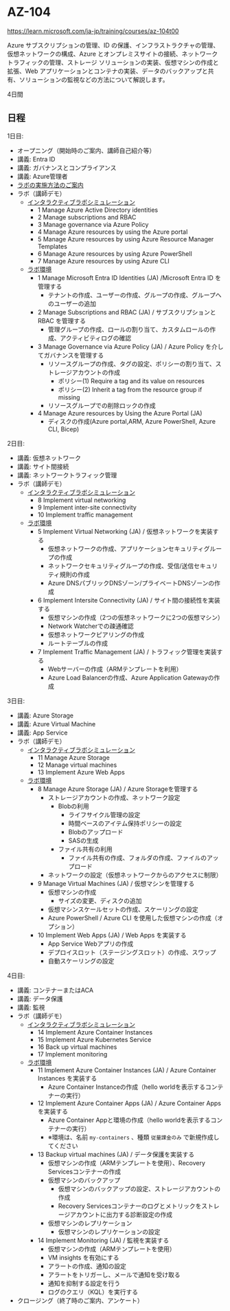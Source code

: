 # AZ-104

https://learn.microsoft.com/ja-jp/training/courses/az-104t00

Azure サブスクリプションの管理、ID の保護、インフラストラクチャの管理、仮想ネットワークの構成、Azure とオンプレミスサイトの接続、ネットワーク トラフィックの管理、ストレージ ソリューションの実装、仮想マシンの作成と拡張、Web アプリケーションとコンテナの実装、データのバックアップと共有、ソリューションの監視などの方法について解説します。

4日間

## 日程

1日目:
- オープニング（開始時のご案内、講師自己紹介等）
- 講義: Entra ID
- 講義: ガバナンスとコンプライアンス
- 講義: Azure管理者
- [ラボの実施方法のご案内](../AZ-104-2023/lab.md)
- ラボ（講師デモ）
  - [インタラクティブラボシミュレーション](https://mslabs.cloudguides.com/guides/AZ-104%20Exam%20Guide%20-%20Microsoft%20Azure%20Administrator)
    - 1 Manage Azure Active Directory identities
    - 2 Manage subscriptions and RBAC
    - 3 Manage governance via Azure Policy
    - 4 Manage Azure resources by using the Azure portal
    - 5 Manage Azure resources by using Azure Resource Manager Templates
    - 6 Manage Azure resources by using Azure PowerShell
    - 7 Manage Azure resources by using Azure CLI
  - [ラボ環境](https://esi.learnondemand.net/)
    - 1 Manage Microsoft Entra ID Identities (JA) /Microsoft Entra ID を管理する
      - テナントの作成、ユーザーの作成、グループの作成、グループへのユーザーの追加
    - 2 Manage Subscriptions and RBAC (JA) / サブスクリプションと RBAC を管理する
      - 管理グループの作成、ロールの割り当て、カスタムロールの作成、アクティビティログの確認
    - 3 Manage Governance via Azure Policy (JA) / Azure Policy を介してガバナンスを管理する
      - リソースグループの作成、タグの設定、ポリシーの割り当て、ストレージアカウントの作成
        - ポリシー(1) Require a tag and its value on resources
        - ポリシー(2) Inherit a tag from the resource group if missing
      - リソースグループでの削除ロックの作成
    - 4 Manage Azure resources by Using the Azure Portal (JA)
      - ディスクの作成(Azure portal,ARM, Azure PowerShell, Azure CLI, Bicep)

2日目:
- 講義: 仮想ネットワーク
- 講義: サイト間接続
- 講義: ネットワークトラフィック管理
- ラボ（講師デモ）
  - [インタラクティブラボシミュレーション](https://mslabs.cloudguides.com/guides/AZ-104%20Exam%20Guide%20-%20Microsoft%20Azure%20Administrator)
    - 8 Implement virtual networking
    - 9 Implement inter-site connectivity
    - 10 Implement traffic management
  - [ラボ環境](https://esi.learnondemand.net/)
    - 5 Implement Virtual Networking (JA) / 仮想ネットワークを実装する
      - 仮想ネットワークの作成、アプリケーションセキュリティグループの作成
      - ネットワークセキュリティグループの作成、受信/送信セキュリティ規則の作成
      - Azure DNSパブリックDNSゾーン/プライベートDNSゾーンの作成
    - 6 Implement Intersite Connectivity (JA) / サイト間の接続性を実装する
      - 仮想マシンの作成（2つの仮想ネットワークに2つの仮想マシン）
      - Network Watcherでの疎通確認
      - 仮想ネットワークピアリングの作成
      - ルートテーブルの作成
    - 7 Implement Traffic Management (JA) / トラフィック管理を実装する
      - Webサーバーの作成（ARMテンプレートを利用）
      - Azure Load Balancerの作成、Azure Application Gatewayの作成

3日目:
- 講義: Azure Storage
- 講義: Azure Virtual Machine
- 講義: App Service
- ラボ（講師デモ）
  - [インタラクティブラボシミュレーション](https://mslabs.cloudguides.com/guides/AZ-104%20Exam%20Guide%20-%20Microsoft%20Azure%20Administrator)
    - 11 Manage Azure Storage
    - 12 Manage virtual machines
    - 13 Implement Azure Web Apps
  - [ラボ環境](https://esi.learnondemand.net/)
    - 8 Manage Azure Storage (JA) / Azure Storageを管理する
      - ストレージアカウントの作成、ネットワーク設定
        - Blobの利用
          - ライフサイクル管理の設定
          - 時間ベースのアイテム保持ポリシーの設定
          - Blobのアップロード
          - SASの生成
        - ファイル共有の利用
          - ファイル共有の作成、フォルダの作成、ファイルのアップロード
      - ネットワークの設定（仮想ネットワークからのアクセスに制限）
    - 9 Manage Virtual Machines (JA) / 仮想マシンを管理する
      - 仮想マシンの作成
        - サイズの変更、ディスクの追加
      - 仮想マシンスケールセットの作成、スケーリングの設定
      - Azure PowerShell / Azure CLI を使用した仮想マシンの作成（オプション）
    - 10 Implement Web Apps (JA) / Web Apps を実装する
      - App Service Webアプリの作成
      - デプロイスロット（ステージングスロット）の作成、スワップ
      - 自動スケーリングの設定

4日目:
- 講義: コンテナーまたはACA
- 講義: データ保護
- 講義: 監視
- ラボ（講師デモ）
  - [インタラクティブラボシミュレーション](https://mslabs.cloudguides.com/guides/AZ-104%20Exam%20Guide%20-%20Microsoft%20Azure%20Administrator)
    - 14 Implement Azure Container Instances
    - 15 Implement Azure Kubernetes Service
    - 16 Back up virtual machines
    - 17 Implement monitoring
  - [ラボ環境](https://esi.learnondemand.net/)
    - 11 Implement Azure Container Instances (JA) / Azure Container Instances を実装する
      - Azure Container Instanceの作成（hello worldを表示するコンテナーの実行）
    - 12 Implement Azure Container Apps (JA) / Azure Container Apps を実装する
      - Azure Container Appと環境の作成（hello worldを表示するコンテナーの実行）
      - ※環境は、名前 `my-containers` 、種類 `従量課金のみ` で新規作成してください
    - 13 Backup virtual machines (JA) / データ保護を実装する
      - 仮想マシンの作成（ARMテンプレートを使用）、Recovery Servicesコンテナーの作成
      - 仮想マシンのバックアップ
        - 仮想マシンのバックアップの設定、ストレージアカウントの作成
        - Recovery Servicesコンテナーのログとメトリックをストレージアカウントに出力する診断設定の作成
      - 仮想マシンのレプリケーション
        - 仮想マシンのレプリケーションの設定
    - 14 Implement Monitoring (JA) / 監視を実装する
      - 仮想マシンの作成（ARMテンプレートを使用）
      - VM insights を有効にする
      - アラートの作成、通知の設定
      - アラートをトリガーし、メールで通知を受け取る
      - 通知を抑制する設定を行う
      - ログのクエリ（KQL）を実行する
- クロージング（終了時のご案内、アンケート）

<!--
## 認定試験

https://learn.microsoft.com/ja-jp/credentials/certifications/azure-administrator/
-->
